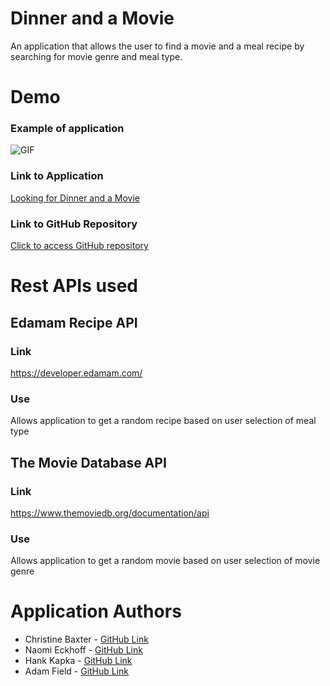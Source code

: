 # Dinner and a Movie
An application that allows the user to find a movie and a meal recipe by searching for movie genre and meal type.

# Demo
### Example of application
![GIF](./assets/images/Dinner-and-a-Movie.gif)
### Link to Application
<a href="https://baxters4karma.github.io/recipe-maker/" target="_blank">Looking for Dinner and a Movie</a>
### Link to GitHub Repository
[Click to access GitHub repository](https://github.com/baxters4karma/recipe-maker)

# Rest APIs used
## Edamam Recipe API
### Link
https://developer.edamam.com/
### Use
Allows application to get a random recipe based on user selection of meal type

## The Movie Database API
### Link
https://www.themoviedb.org/documentation/api
### Use
Allows application to get a random movie based on user selection of movie genre

# Application Authors
* Christine Baxter - <a href="https://github.com/baxters4karma" target="_blank">GitHub Link</a>
* Naomi Eckhoff - <a href="https://github.com/Naomi-Eckhoff" target="_blank">GitHub Link</a>
* Hank Kapka - <a href="https://github.com/hkapk" target="_blank">GitHub Link</a>
* Adam Field - <a href="https://github.com/adamjfield" target="_blank">GitHub Link</a>